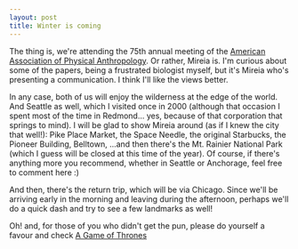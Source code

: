 ```yaml
---
layout: post
title: Winter is coming
---
```


The thing is, we're attending the 75th annual meeting of the [American Association of Physical Anthropology](http://www.physanth.org/annmeet/). Or rather, Mireia is. I'm curious about some of the papers, being a frustrated biologist myself, but it's Mireia who's presenting a communication. I think I'll like the views better.

In any case, both of us will enjoy the wilderness at the edge of the world. And Seattle as well, which I visited once in 2000 (although that occasion I spent most of the time in Redmond... yes, because of that corporation that springs to mind). I will be glad to show Mireia around (as if I knew the city that well!): Pike Place Market, the Space Needle, the original Starbucks, the Pioneer Building, Belltown, ...and then there's the Mt. Rainier National Park (which I guess will be closed at this time of the year). Of course, if there's anything more you recommend, whether in Seattle or Anchorage, feel free to comment here :)

And then, there's the return trip, which will be via Chicago. Since we'll be arriving early in the morning and leaving during the afternoon, perhaps we'll do a quick dash and try to see a few landmarks as well!

Oh! and, for those of you who didn't get the pun, please do yourself a favour and check [A Game of Thrones](http://www.amazon.com/exec/obidos/redirect?link_code=as2&path=ASIN/0553573403&tag=victorweb-20&camp=1789&creative=9325) 
